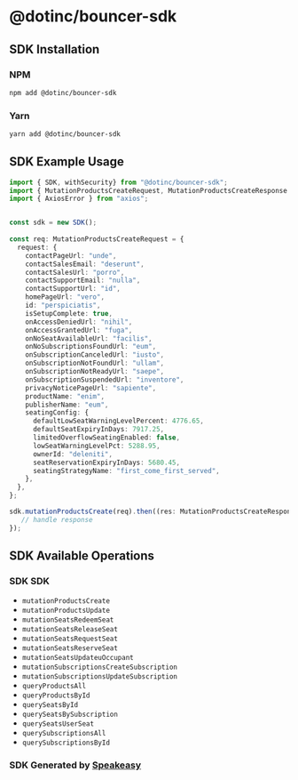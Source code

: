 # @dotinc/bouncer-sdk

<!-- Start SDK Installation -->
## SDK Installation

### NPM

```bash
npm add @dotinc/bouncer-sdk
```

### Yarn

```bash
yarn add @dotinc/bouncer-sdk
```
<!-- End SDK Installation -->

## SDK Example Usage
<!-- Start SDK Example Usage -->
```typescript
import { SDK, withSecurity} from "@dotinc/bouncer-sdk";
import { MutationProductsCreateRequest, MutationProductsCreateResponse } from "@dotinc/bouncer-sdk/src/sdk/models/operations";
import { AxiosError } from "axios";


const sdk = new SDK();
    
const req: MutationProductsCreateRequest = {
  request: {
    contactPageUrl: "unde",
    contactSalesEmail: "deserunt",
    contactSalesUrl: "porro",
    contactSupportEmail: "nulla",
    contactSupportUrl: "id",
    homePageUrl: "vero",
    id: "perspiciatis",
    isSetupComplete: true,
    onAccessDeniedUrl: "nihil",
    onAccessGrantedUrl: "fuga",
    onNoSeatAvailableUrl: "facilis",
    onNoSubscriptionsFoundUrl: "eum",
    onSubscriptionCanceledUrl: "iusto",
    onSubscriptionNotFoundUrl: "ullam",
    onSubscriptionNotReadyUrl: "saepe",
    onSubscriptionSuspendedUrl: "inventore",
    privacyNoticePageUrl: "sapiente",
    productName: "enim",
    publisherName: "eum",
    seatingConfig: {
      defaultLowSeatWarningLevelPercent: 4776.65,
      defaultSeatExpiryInDays: 7917.25,
      limitedOverflowSeatingEnabled: false,
      lowSeatWarningLevelPct: 5288.95,
      ownerId: "deleniti",
      seatReservationExpiryInDays: 5680.45,
      seatingStrategyName: "first_come_first_served",
    },
  },
};

sdk.mutationProductsCreate(req).then((res: MutationProductsCreateResponse | AxiosError) => {
   // handle response
});
```
<!-- End SDK Example Usage -->

<!-- Start SDK Available Operations -->
## SDK Available Operations

### SDK SDK

* `mutationProductsCreate`
* `mutationProductsUpdate`
* `mutationSeatsRedeemSeat`
* `mutationSeatsReleaseSeat`
* `mutationSeatsRequestSeat`
* `mutationSeatsReserveSeat`
* `mutationSeatsUpdateuOccupant`
* `mutationSubscriptionsCreateSubscription`
* `mutationSubscriptionsUpdateSubscription`
* `queryProductsAll`
* `queryProductsById`
* `querySeatsById`
* `querySeatsBySubscription`
* `querySeatsUserSeat`
* `querySubscriptionsAll`
* `querySubscriptionsById`
<!-- End SDK Available Operations -->

### SDK Generated by [Speakeasy](https://docs.speakeasyapi.dev/docs/using-speakeasy/client-sdks)
